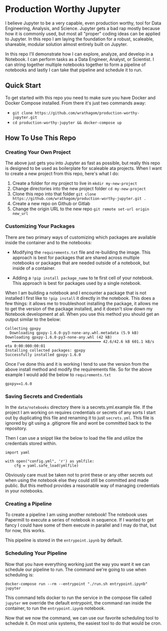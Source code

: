 # Production Worthy Jupyter
I believe Jupyter to be a very capable, even production worthy, tool for Data Engineering, Analysis, and Science. Jupyter gets a bad rap mostly because how it is commonly used, but most all "proper" coding ideas can be applied to Jupyter. In this repo I am laying the foundation for a robust, scaleable, shareable, modular solution almost entirely built on Jupyter.

In this repo I'll demonstrate how I can explore, analyze, and develop in a Notebook. I can perform tasks as a Data Engineer, Analyst, or Scientist. I can string together multiple notebooks together to form a pipeline of notebooks and lastly I can take that pipeline and schedule it to run.

## Quick Start

To get started with this repo you need to make sure you have Docker and Docker Compose installed. From there it's just two commands away:

 - `git clone https://github.com/wrathagom/production-worthy-jupyter.git`
 - `cd production-worthy-jupyter && docker-compose up`

## How To Use This Repo

### Creating Your Own Project

The above just gets you into Jupyter as fast as possible, but really this repo is designed to be used as boilerplate for scaleable ata projects. When I want to create a new project from this repo, here's what I do:

1. Create a folder for my project to live in `mkdir my-new-project`
2. Change directories into the new project folder `cd my-new-project`
3. Clone this repo into that folder `git clone https://github.com/wrathagom/production-worthy-jupyter.git .`
4. Create a new repo on Github or Gitlab
5. Change the origin URL to the new repo `git remote set-url origin new_url`

### Customizing Your Packages

There are two primary ways of customizing which packages are available inside the container and to the notebooks:

 - Modifying the `requirements.txt` file and re-building the image. This approach is best for packages that are shared across multiple notebooks or packages that are needed outside of a notebook, but inside of a container.

 - Adding a `!pip install package_name` to te first cell of your notebook. This approach is best for packages used by a single notebook.

When I am building a notebook and I encounter a package that is not installed I first like to `!pip install` it directly in the notebook. This does a few things: it allows me to troubleshoot installing the package, it allows me to get the version of the package installed, and it doesn't slow down my Notebook development at all. When you use this method you should get an output similar to the below:

```
Collecting gpxpy
  Downloading gpxpy-1.6.0-py3-none-any.whl.metadata (5.9 kB)
Downloading gpxpy-1.6.0-py3-none-any.whl (42 kB)
   ━━━━━━━━━━━━━━━━━━━━━━━━━━━━━━━━━━━━━━━━ 42.6/42.6 kB 601.1 kB/s eta 0:00:000:00:01
Installing collected packages: gpxpy
Successfully installed gpxpy-1.6.0

```

Once I've done this and it is working I tend to use the version from the above install method and modify the requirements file. So for the above example I would add the below to `requirements.txt`

```
gpxpy==1.6.0
```

### Saving Secrets and Credentials

In the `data/notebooks` directory there is a secrets.yml.example file. If the project I am working on requires credentials or secrets of any sorts I start out by duplicating this file and renaming it to just `secrets.yml`. This file is ignored by git using a .gitignore file and wont be committed back to the repository.

Then I can use a snippt like the below to load the file and utilize the credentials stored within.

```
import yaml

with open("config.yml", 'r') as ymlfile:
    cfg = yaml.safe_load(ymlfile)
```

Obviously care must be taken not to print these or any other secrets out when using the notebook else they could still be committed and made public. But this method provides a reasonable way of managing credentials in your notebooks.

### Creating a Pipeline

To create a pipeline I am using another notebook! The notebook uses Papermill to execute a series of notebook in sequence. If I wanted to get fancy I could have some of them execute in parallel and I may do that, but for now, this works.

This pipeline is stored in the `entrypoint.ipynb` by default.

### Scheduling Your Pipeline

Now that you have everything working just the way you want it we can schedule our pipeline to run. The command we're going to use when scheduling is:

```
docker-compose run --rm --entrypoint "./run.sh entrypoint.ipynb" jupyter
```

This command tells docker to run the service in the compose file called `jupyter` we override the default entrypoint, the command ran inside the container, to run the `entrypoint.ipynb` notebook.

Now that we now the command, we can use our favorite scheduling tool to schedule it. On most unix systems, the easiest tool to do that would be cron.
